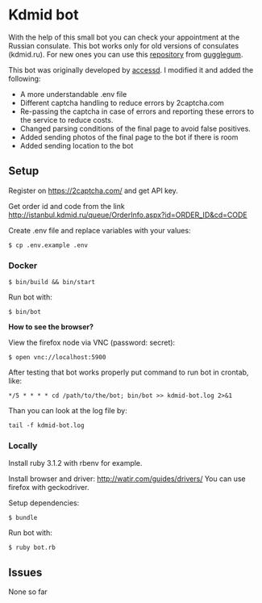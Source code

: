# Kdmid bot

With the help of this small bot you can check your appointment at the Russian consulate. This bot works only for old versions of consulates (kdmid.ru). For new ones you can use this [repository](https://github.com/gugglegum/midpass) from [gugglegum](https://github.com/gugglegum). 

This bot was originally developed by [accessd](https://github.com/accessd/). I modified it and added the following:

- A more understandable .env file
- Different captcha handling to reduce errors by 2captcha.com
- Re-passing the captcha in case of errors and reporting these errors to the service to reduce costs.
- Changed parsing conditions of the final page to avoid false positives.
- Added sending photos of the final page to the bot if there is room
- Added sending location to the bot 

## Setup

Register on https://2captcha.com/ and get API key.

Get order id and code from the link http://istanbul.kdmid.ru/queue/OrderInfo.aspx?id=ORDER_ID&cd=CODE

Create .env file and replace variables with your values:

    $ cp .env.example .env

### Docker

    $ bin/build && bin/start

Run bot with:

    $ bin/bot

**How to see the browser?**

View the firefox node via VNC (password: secret):

    $ open vnc://localhost:5900

After testing that bot works properly put command to run bot in crontab, like:

    */5 * * * * cd /path/to/the/bot; bin/bot >> kdmid-bot.log 2>&1

Than you can look at the log file by:

    tail -f kdmid-bot.log

### Locally

Install ruby 3.1.2 with rbenv for example.

Install browser and driver: http://watir.com/guides/drivers/
You can use firefox with geckodriver.

Setup dependencies:

    $ bundle

Run bot with:

    $ ruby bot.rb

## Issues
None so far

